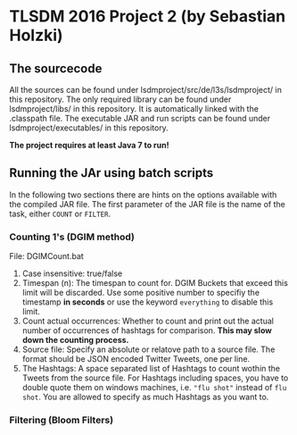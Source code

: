 
# TLSDM 2016 Project 2 (by Sebastian Holzki)
## The sourcecode
All the sources can be found under lsdmproject/src/de/l3s/lsdmproject/ in this repository.
The only required library can be found under lsdmproject/libs/ in this repository. It is automatically linked with the .classpath file.
The executable JAR and run scripts can be found under lsdmproject/executables/ in this repository.

**The project requires at least Java 7 to run!**

## Running the JAr using batch scripts

In the following two sections there are hints on the options available with the compiled JAR file.
The first parameter of the JAR file is the name of the task, either `COUNT` or `FILTER`.

### Counting 1's (DGIM method)

File: DGIMCount.bat
1. Case insensitive: true/false
2. Timespan (n): The timespan to count for. DGIM Buckets that exceed this limit will be discarded. Use some positive number to specifiy the timestamp **in seconds** or use the keyword `everything` to disable this limit.
3. Count actual occurrences: Whether to count and print out the actual number of occurrences of hashtags for comparison. **This may slow down the counting process.**
4. Source file: Specify an absolute or relatove path to a source file. The format should be JSON encoded Twitter Tweets, one per line.
5. The Hashtags: A space separated list of Hashtags to count wothin the Tweets from the source file. For Hashtags including spaces, you have to double quote them on windows machines, i.e. `"flu shot"` instead of `flu shot`. You are allowed to specify as much Hashtags as you want to.

### Filtering (Bloom Filters)
